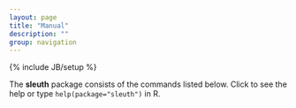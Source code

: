```yaml
---
layout: page
title: "Manual"
description: ""
group: navigation
---
```

{% include JB/setup %}

The __sleuth__ package consists of the commands listed below. Click to see the help or type `help(package="sleuth")` in R.
